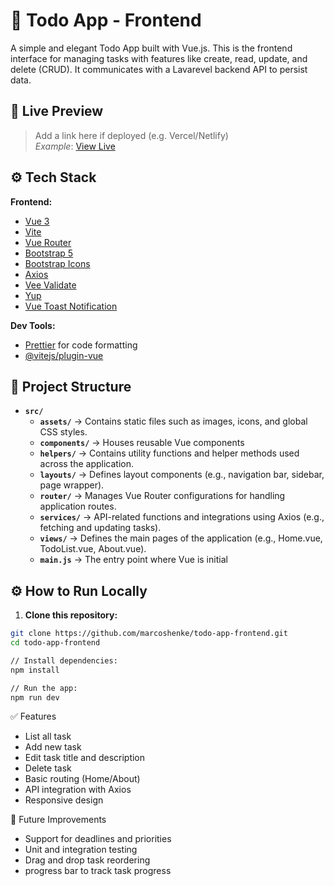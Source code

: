 # 📝 Todo App - Frontend

A simple and elegant Todo App built with Vue.js. This is the frontend interface for managing tasks with features like create, read, update, and delete (CRUD). It communicates with a Lavarevel backend API to persist data.

## 🚀 Live Preview

> Add a link here if deployed (e.g. Vercel/Netlify)  
> _Example_: [View Live](https://todo-app-marcos-es-henke.vercel.app)

## ⚙️ Tech Stack

**Frontend:**

- [Vue 3](https://vuejs.org/)
- [Vite](https://vitejs.dev/)
- [Vue Router](https://router.vuejs.org/)
- [Bootstrap 5](https://getbootstrap.com/)
- [Bootstrap Icons](https://icons.getbootstrap.com/)
- [Axios](https://axios-http.com/)
- [Vee Validate](https://vee-validate.logaretm.com/)
- [Yup](https://github.com/jquense/yup)
- [Vue Toast Notification](https://vue-toast-notification.maronato.dev/)

**Dev Tools:**

- [Prettier](https://prettier.io/) for code formatting
- [@vitejs/plugin-vue](https://vitejs.dev/guide/features.html#vue)

## 📁 Project Structure

- **`src/`**
  - **`assets/`** → Contains static files such as images, icons, and global CSS styles.
  - **`components/`** → Houses reusable Vue components
  - **`helpers/`** → Contains utility functions and helper methods used across the application.
  - **`layouts/`** → Defines layout components (e.g., navigation bar, sidebar, page wrapper).
  - **`router/`** → Manages Vue Router configurations for handling application routes.
  - **`services/`** → API-related functions and integrations using Axios (e.g., fetching and updating tasks).
  - **`views/`** → Defines the main pages of the application (e.g., Home.vue, TodoList.vue, About.vue).
  - **`main.js`** → The entry point where Vue is initial

## ⚙️ How to Run Locally

1. **Clone this repository:**

```bash
git clone https://github.com/marcoshenke/todo-app-frontend.git
cd todo-app-frontend

// Install dependencies:
npm install

// Run the app:
npm run dev
```

✅ Features

- List all task
- Add new task
- Edit task title and description
- Delete task
- Basic routing (Home/About)
- API integration with Axios
- Responsive design

📌 Future Improvements

- Support for deadlines and priorities
- Unit and integration testing
- Drag and drop task reordering
- progress bar to track task progress
